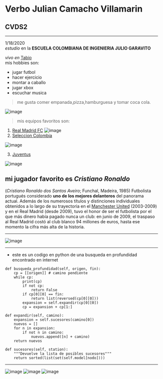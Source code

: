 # Verbo Julian Camacho Villamarin
## CVDS2 
---
1/18/2020 \
*estudio* en la **ESCUELA COLOMBIANA DE INGENIERIA JULIO GARAVITO**

*vivo en* [Tabio](https://www.google.com/maps/place/Tabio,+Cundinamarca/@4.9169673,-74.0985471,17z/data=!3m1!4b1!4m5!3m4!1s0x8e4079183fa5cb65:0x20097a44cc3abaea!8m2!3d4.916962!4d-74.096358?hl=es) \
mis hobbies son: 
- jugar futbol
- hacer ejercicio
- montar a caballo
- jugar xbox
- escuchar musica
>me gusta comer empanada,pizza,hamburguesa y tomar coca cola.

![image](https://pbs.twimg.com/media/DCd1TmhVwAAg_mT.jpg)

>mis equipos favoritos son:
1. [Real Madrid FC](https://www.realmadrid.com/en)
![image](https://www.realmadrid.com/StaticFiles/RealMadridResponsive/images/header_logo.svg)
2. [Seleccion Colombia](https://fcf.com.co/)

![image](https://fcf.com.co/wp-content/uploads/2019/04/logo-FCF.png)

3. [Juventus](https://posts.google.com/share/Dv2Hdqo9)

![image](https://upload.wikimedia.org/wikipedia/commons/thumb/1/15/Juventus_FC_2017_logo.svg/80px-Juventus_FC_2017_logo.svg.png)


## mi jugador favorito es *Cristiano Ronaldo*

(*Cristiano Ronaldo dos Santos Aveiro*; Funchal, Madeira, 1985) Futbolista portugués considerado **uno de los mejores delanteros** del panorama actual. Además de los numerosos títulos y distinciones individuales obtenidos a lo largo de su trayectoria en el [Manchester United](https://www.manutd.com/) (2003-2009) y en el Real Madrid (desde 2009), tuvo el honor de ser el futbolista por el que más dinero había pagado nunca un club: en junio de 2009, el traspaso al Real Madrid costó al club blanco 94 millones de euros, hasta ese momento la cifra más alta de la historia.

---
![image](http://static.t13.cl/images/sizes/1200x675/1532704976-000v08pe.jpg)

---

- este es un codigo en python de una busqueda en profundidad encontrado en internet
```
def busqueda_profundidad(self, origen, fin):
    cp = [[origen]] # camino pendiente
    while cp:
        print(cp)
        if not cp: 
            return False
        if cp[0][0] == fin:
            return list(reversed(cp[0][0]))
        expansion = self.expandir(cp[0][0])
        cp = expansion + cp[1:]

def expandir(self, camino):
    expansion = self.sucesores(camino[0])
    nuevos = []
    for n in expansion:
        if not n in camino:
            nuevos.append([n] + camino)
    return nuevos

def sucesores(self, station):
    """Devuelve la lista de posibles sucesores"""
    return sorted(list(set(self.model[nodo])))

```


---
![image](https://github.com/Nikolai9906/Laboratorio1-CVDS/blob/master/Verbo%20Camacho%20Villamarin/cvds.PNG?raw=true)
![image](https://github.com/Nikolai9906/Laboratorio1-CVDS/blob/master/Verbo%20Camacho%20Villamarin/Capture%201.PNG?raw=true)
![image](https://github.com/Nikolai9906/Laboratorio1-CVDS/blob/master/Verbo%20Camacho%20Villamarin/Capture%202.PNG?raw=true)